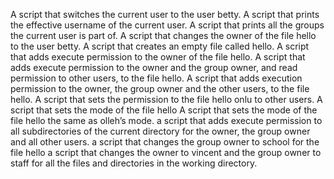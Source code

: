 A script that switches the current user to the user betty.
A script that prints the effective username of the current user.
A script that prints all the groups the current user is part of.
A script that changes the owner of the file hello to the user betty.
A script that creates an empty file called hello.
A script that adds execute permission to the owner of the file hello.
A script that adds execute permission to the owner and the group owner, and read permission to other users, to the file hello.
A script that adds execution permission to the owner, the group owner and the other users, to the file hello.
A script that sets the permission to the file hello onlu to other users.
A script that sets the mode of the file hello
A script that sets the mode of the file hello the same as olleh’s mode.
 a script that adds execute permission to all subdirectories of the current directory for the owner, the group owner and all other users.
 a script that changes the group owner to school for the file hello
a script that changes the owner to vincent and the group owner to staff for all the files and directories in the working directory.
